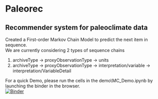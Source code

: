 # Paleorec
## Recommender system for paleoclimate data

Created a First-order Markov Chain Model to predict the next item in sequence. <br>
We are currently considering 2 types of sequence chains
1. archiveType -> proxyObservationType -> units
2. archiveType -> proxyObservationType -> interpretation/variable -> interpretation/VariableDetail


For a quick Demo, please run the cells in the demo\MC_Demo.ipynb by launching the binder in the browser.<br>
[![Binder](https://mybinder.org/badge_logo.svg)](https://mybinder.org/v2/gh/paleopresto/paleorec/HEAD)
